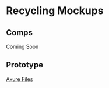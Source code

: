 # Recycling Mockups

## Comps 

Coming Soon

## Prototype

[Axure Files](http://i785tr.axshare.com/#p=home)

